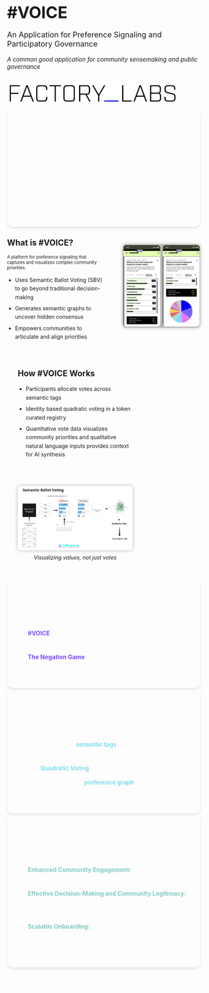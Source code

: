 <!-- Title Slide -->
<section>
  <h1 style="font-size: 3em; margin-bottom: 0.5em;">#VOICE</h1>
  <p style="font-size: 1.4em; margin-bottom: 1em;">An Application for Preference Signaling and Participatory Governance</p>
  <p style="font-style: italic; font-size: 1.1em; margin-bottom: 2em;">A common good application for community sensemaking and public governance</p>
  <img src="flabs.png" alt="Company Logo" style="max-width: 450px;">
</section>

<!-- The Problem -->
<section data-background-gradient="linear-gradient(45deg, #b71c1c, #c62828)">
  <div style="background: rgba(255,255,255,0.1); padding: 2em; border-radius: 15px; box-shadow: 0 4px 6px rgba(0,0,0,0.1);">
    <h2 style="color: #fff; margin-bottom: 0.8em;">The Problem: Governance Today</h2>
    <ul style="color: #fff; font-size: 1.1em; line-height: 1.6;">
      <li style="margin-bottom: 0.8em;">Governance is boring and too complex for all but the most hardcore governerds</li>
      <li style="margin-bottom: 0.8em;">Communities are left disempowered and decision making is centralised and plutocratic</li>
      <li>Decision-making lacks systemic alignment with long-term priorities and diverse community voices</li>
    </ul>
  </div>
</section>

<!-- What is #VOICE? -->
<section>
  <div style="display:flex; align-items:center; justify-content:space-between; flex-wrap:wrap;">
    <!-- Text Column -->
    <div style="flex:1; max-width:50%; text-align:left; padding-right:2em;">
      <h2>What is #VOICE?</h2>
      <p style="font-size:0.8em; max-width:100%; margin:auto;">A platform for preference signaling that captures and visualizes complex community priorities.</p>
      <ul style="line-height:1.6; padding-left:1.5em;margin-top:1em;">
        <li style="margin-bottom:0.5em;">Uses Semantic Ballot Voting (SBV) to go beyond traditional decision-making</li>
        <li style="margin-bottom:0.5em;">Generates semantic graphs to uncover hidden consensus</li>
        <li>Empowers communities to articulate and align priorities</li>
      </ul>
    </div>
    <!-- Image Column -->
    <div style="flex:1; max-width:40%; text-align:center;">
      <img src="LVApp.png" alt="#VOICE App Screenshot" style="max-width:100%; border-radius:8px; box-shadow:0 0 10px rgba(0,0,0,0.3);">
    </div>
  </div>
</section>

<!-- How #VOICE Works -->
<section>
  <div style="display:flex; align-items:flex-start; justify-content:space-between; flex-wrap:wrap;">
    <div style="flex:1; min-width:300px; max-width:50%; text-align:left; padding: 2em;">
      <h2>How #VOICE Works</h2>
      <ul style="line-height:1.6; padding-left:1.5em;">
        <li style="margin-bottom:0.5em;">Participants allocate votes across semantic tags</li>
        <li style="margin-bottom:0.5em;">Identity based quadratic voting in a token curated registry</li>
        <li>Quantitative vote data visualizes community priorities and qualitative natural language inputs provides context for AI synthesis</li>
      </ul>
    </div>
    <div style="flex:1; min-width:300px; max-width:40%; text-align:center; padding:2em;">
      <img src="SBV.jpg" alt="SBV concept illustration" style="max-width:100%; border-radius:8px; box-shadow:0 0 10px rgba(0,0,0,0.3);">
      <p style="font-style:italic; margin-top:0.5em;">Visualizing values, not just votes</p>
    </div>
  </div>
</section>

<!-- Slide 4: Our Solution -->
<section data-background-gradient="linear-gradient(45deg, #1a237e, #311b92)">
  <div style="background: rgba(255,255,255,0.1); padding: 2em; border-radius: 15px; box-shadow: 0 4px 6px rgba(0,0,0,0.1);">
    <h2 style="color: #fff; margin-bottom: 0.8em;">A DAO Intervention: Negation Voice</h2>
    <p style="color: #fff; font-size: 1.2em; margin-bottom: 1em;">A dual-tool governance experience:</p>
    <ul style="color: #fff; font-size: 1.1em; line-height: 1.6;">
      <li style="margin-bottom: 0.8em;"><strong style="color: #7c4dff;">#VOICE</strong>: What the community wants, by deliberating preference and meaning</li>
      <li><strong style="color: #7c4dff;">The Negation Game</strong>: What the community rejects, by challenging beliefs</li>
    </ul>
  </div>
</section>

<!-- Slide 5: What is #VOICE? -->
<section data-background-gradient="linear-gradient(45deg, #006064, #00838f)">
  <div style="background: rgba(255,255,255,0.1); padding: 2em; border-radius: 15px; box-shadow: 0 4px 6px rgba(0,0,0,0.1);">
    <h2 style="color: #fff; margin-bottom: 0.8em;">#VOICE: Governance Built on Preferences</h2>
    <p style="color: #fff; font-size: 1.2em; margin-bottom: 1em;">#VOICE enables communities to:</p>
    <ul style="color: #fff; font-size: 1.1em; line-height: 1.6;">
      <li style="margin-bottom: 0.8em;">Rank community <strong style="color: #80deea">semantic tags</strong> to signal and discover nuanced priorities</li>
      <li style="margin-bottom: 0.8em;">Use <strong style="color: #80deea">Quadratic Voting</strong> to balance preference intensity</li>
      <li>Visualize votes as a <strong style="color: #80deea">preference graph</strong> for actionable insights</li>
    </ul>
  </div>
</section>

<!-- Real World Impact and Onboarding -->
<section data-background-gradient="linear-gradient(45deg, #004d40, #00695c)">
  <div style="background: rgba(255,255,255,0.1); padding: 2em; border-radius: 15px; box-shadow: 0 4px 6px rgba(0,0,0,0.1);">
    <h2 style="color: #fff; margin-bottom: 0.8em;">Real-World Impact and Onboarding</h2>
    <p style="color: #fff; font-size: 1.2em; margin-bottom: 1em;">By adopting #VOICE, Scroll gains:</p>
    <ul style="color: #fff; font-size: 1.1em; line-height: 1.6;">
      <li style="margin-bottom: 0.8em;"><strong style="color: #80cbc4;">Enhanced Community Engagement:</strong> Meeting community needs is the path to empowermenet and engagement</li>
      <li style="margin-bottom: 0.8em;"><strong style="color: #80cbc4;">Effective Decision-Making and Community Legitimacy:</strong> Create the raw materials for good decision making and proposal formation</li>
      <li><strong style="color: #80cbc4;">Scalable Onboarding:</strong> Bring new communities into Scroll with clear, data-driven insights with the potential for synchronous and facilitated community experiences</li>
    </ul>
  </div>
</section>

<!-- Background Image Slide -->
<section style="height: 100vh; display: flex; flex-direction: column; align-items: center;">
  <h2 style="margin: 20px 0; font-size: 2em; color: white;">A Tool for Empowering Communities</h2>
  <div style="flex: 1; display: flex; align-items: center; justify-content: center; width: 100%;">
    <img src="LV.png" style="max-width: 100%; max-height: calc(100vh - 100px); object-fit: contain;">
  </div>
</section>

<section>
  <div style="display:flex; align-items:center; justify-content:space-between; flex-wrap:wrap;">
    <div style="flex:1; max-width:50%; text-align:left; padding-right:2em;">
      <h2>Empowering Communities</h2>
      <p style="font-size:0.8em; margin-bottom:1em;">We're building a footprint with real community groups and building the practices to scale adoption of #VOICE in real communities</p>
      <ul style="line-height:1.6;">
        <li style="margin-bottom:0.8em;">A plan for scaling IRL interecntions through city halls and grassroots community groups.</li>
        <li style="margin-bottom:0.8em;">Real world community groups in Archway and Barking waiting to use it</li>
        <li style="margin-bottom:0.8em;">The potential for university links and public policy influence</li>
      </ul>
    </div>
    <div style="flex:1; max-width:45%; text-align:center;">
      <img src="LV.png" alt="Empowering Communities" style="max-width:100%; border-radius:8px; box-shadow:0 4px 6px rgba(0,0,0,0.1);">
    </div>
  </div>
</section>

<!-- Why Scroll? -->
<section data-background-gradient="linear-gradient(45deg, #1a237e, #311b92)">
  <div style="background: rgba(255,255,255,0.1); padding: 2em; border-radius: 15px; box-shadow: 0 4px 6px rgba(0,0,0,0.1);">
    <h2 style="color: #fff; margin-bottom: 0.8em;">Why Scroll?</h2>
    <ul style="color: #fff; font-size: 1.1em; line-height: 1.6;">
      <li style="margin-bottom: 0.8em;">A perfect environment to push the boundaries of participatory governance</li>
      <li style="margin-bottom: 0.8em;">An Ethereum-aligned strategy that touches on deep funding outcomes</li>
      <li>Support in building foundational governance infrastructure</li>
    </ul>
  </div>
</section>

<!-- Integration and Future Potential -->
<section>
  <div style="display:flex; align-items:center; justify-content:space-between; flex-wrap:wrap;">
    <!-- Text Column -->
    <div style="flex:1; max-width:50%; text-align:left; padding-right:2em;">
      <h2>Integration and Future Potential</h2>
      <ul style="line-height:1.6;">
        <li style="margin-bottom:0.5em;">Leave MINT and INFLUENCE integrated into Scroll’s governance stack</li>
        <li style="margin-bottom:0.5em;">Enable future integration with BANK for token distributions</li>
        <li>Build a robust ecosystem for participatory and scalable governance</li>
      </ul>
    </div>
    <!-- Image Column -->
    <div style="flex:1; max-width:40%; text-align:center;">
      <img src="FactoryDAOTools.png" alt="FactoryDAO Tools" style="max-width:100%; border-radius:8px; box-shadow:0 0 10px rgba(0,0,0,0.3);">
    </div>
  </div>
</section>

<!-- Roadmap to Delivery -->
<section>
  <h2>Roadmap to Delivery</h2>
  <ul style="line-height:1.6; padding-left:1.5em; text-align:left; max-width:60%; margin:auto;">
    <li style="margin-bottom:0.5em;"><strong>Phase One:</strong> Build (8 weeks)</li>
    <li style="margin-bottom:0.5em;"><strong>Phase Two:</strong> Deliver (12 weeks)</li>
    <li><strong>Phase Three:</strong> Report (4 weeks)</li>
  </ul>
</section>

<!-- YOUTUBE Slide -->
<section>
  <h2> The #VOICE App Flow Video</h2>
  <div style="text-align:center;">
    <iframe width="1280" height="720" src="https://www.youtube.com/embed/XSwPnEp8VPw?si=gHyqzmhLMyDyrDsZ" title="YouTube video player" frameborder  ="0" allow="accelerometer; autoplay; clipboard-write; encrypted-media; gyroscope; picture-in-picture; web-share" referrerpolicy="strict-origin-when-cross-origin" allowfullscreen></iframe>
  </div>
</section>

<!-- The Ask -->
<section>
  <h2>The Ask</h2>
  <ul style="line-height:1.6; padding-left:1.5em; text-align:left; max-width:60%; margin:auto;">
    <li style="margin-bottom:0.5em;">Support for completing development and deployment</li>
    <li style="margin-bottom:0.5em;">Collaboration in onboarding communities</li>
    <li>Adopt #VOICE to strengthen Scroll’s governance infrastructure</li>
  </ul>
</section>

<!-- Closing -->
<section>
  <h2>#VOICE</h2>
  <p style="font-size:1.3em;">Shape the future of governance with nuance, depth, and transparency</p>
  <p style="font-weight:bold; font-size:1.2em;">Join us in building lasting infrastructure for better decisions</p>
</section>
